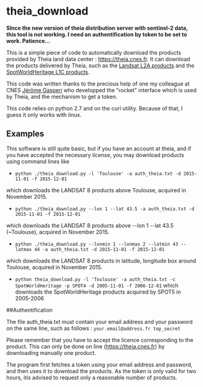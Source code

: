 # theia_download

**SInce the new version of theia distribution server with sentinel-2 data, this tool is not working. I need an authentification by token to be set to work. Patience...**



This is a simple piece of code to automatically download the products provided by Theia land data center : https://theia.cnes.fr. It can download the products delivered by Theia, such as the [Landsat L2A products](http://www.cesbio.ups-tlse.fr/multitemp/?page_id=3487) and the [SpotWorldHeritage L1C products](https://www.theia-land.fr/en/projects/spot-world-heritage).

This code was written thanks to the precious help of one my colleague at CNES [Jérôme Gasperi](https://www.linkedin.com/pulse/rocket-earth-your-pocket-gasperi-jerome) who developped the "rocket" interface which is used by Theia, and the mechanism to get a token.

This code relies on python 2.7 and on the curl utility. Because of that, I guess it only works with linux.

## Examples
This software is still quite basic, but if you have an account at theia, and if you have accepted the necessary license, you may download products using command lines like 

- `python ./theia_download.py -l 'Toulouse' -a auth_theia.txt -d 2015-11-01 -f 2015-12-01`

 which downloads the LANDSAT 8 products above Toulouse, acquired in November 2015.

- `python ./theia_download.py --lon 1 --lat 43.5 -a auth_theia.txt -d 2015-11-01 -f 2015-12-01`

 which downloads the LANDSAT 8 products above --lon 1 --lat 43.5 (~Toulouse), acquired in November 2015.

- `python ./theia_download.py --lonmin 1 --lonmax 2 --latmin 43 --latmax 44 -a auth_theia.txt -d 2015-11-01 -f 2015-12-01`

 which downloads the LANDSAT 8 products in latitude, longitude box around Toulouse, acquired in November 2015.


- `python theia_download.py -l 'Toulouse' -a auth_theia.txt -c SpotWorldHeritage -p SPOT4 -d 2005-11-01 -f 2006-12-01`
 which downloads the SpotWorldHeritage products acquired by SPOT5 in 2005-2006

##Authentification 

The file auth_theia.txt must contain your email address and your password on the same line, such as follows :
`your.email@address.fr top_secret`

Please remember that you have to accept the licence corresponding to the product. This can only be done on line (https://theia.cnes.fr) by downloading manually one product.

The program first fetches a token using your email address and password, and then uses it to download the products. As the token is only valid for two hours, itis advised to request only a reasonable number of products. 

